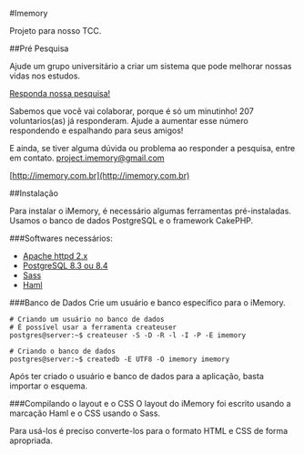 #Imemory

Projeto para nosso TCC.

##Pré Pesquisa

Ajude um grupo universitário a criar um sistema que pode melhorar nossas vidas nos estudos.

[Responda nossa pesquisa!](http://imemory.com.br/pesquisa "pre pesquisa iMemory")

Sabemos que você vai colaborar, porque é só um minutinho! 207 voluntarios(as) já responderam. Ajude a aumentar esse número respondendo e espalhando para seus amigos!

E ainda, se tiver alguma dúvida ou problema ao responder a pesquisa, entre em contato.
project.imemory@gmail.com


[http://imemory.com.br](http://imemory.com.br)


##Instalação

Para instalar o iMemory, é necessário algumas ferramentas pré-instaladas. Usamos o banco de dados PostgreSQL e o framework CakePHP.

###Softwares necessários:
-  [Apache httpd 2.x](http://httpd.apache.org/)
-  [PostgreSQL 8.3 ou 8.4](http://www.postgresql.org/)
-  [Sass](http://sass-lang.com/)
-  [Haml](http://haml-lang.com/)

###Banco de Dados
Crie um usuário e banco específico para o iMemory.

    # Criando um usuário no banco de dados
    # É possível usar a ferramenta createuser
    postgres@server:~$ createuser -S -D -R -l -I -P -E imemory
    
    # Criando o banco de dados
    postgres@server:~$ createdb -E UTF8 -O imemory imemory

Após ter criado o usuário e banco de dados para a aplicação, basta importar
o esquema.


###Compilando o layout e o CSS
O layout do iMemory foi escrito usando a marcação Haml e o CSS usando o Sass.

Para usá-los é preciso converte-los para o formato HTML e CSS de forma apropriada.


